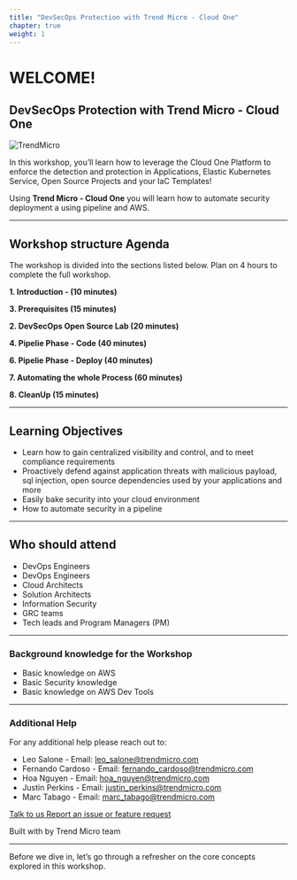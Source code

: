```yaml
---
title: "DevSecOps Protection with Trend Micro - Cloud One"
chapter: true
weight: 1
---
```


# WELCOME!

## DevSecOps Protection with Trend Micro - Cloud One
![TrendMicro](/images/logo.png)

In this workshop, you’ll learn how to leverage the Cloud One Platform to enforce the detection and protection in Applications, Elastic Kubernetes Service, Open Source Projects and your IaC Templates!

Using **Trend Micro - Cloud One** you will learn how to automate security deployment a using pipeline and AWS.

--------

## Workshop structure Agenda 

The workshop is divided into the sections listed below. Plan on 4 hours to complete the full workshop.


<span style="color: #4e3eb1;"><i class='fas fa-check fa-xs'></i></span> <b> 1. Introduction - (10 minutes)</b> 

<span style="color: #4e3eb1;"><i class='fas fa-check fa-xs'></i></span> <b> 3. Prerequisites (15 minutes)</b>

<span style="color: #4e3eb1;"><i class='fas fa-check fa-xs'></i></span> <b> 2. DevSecOps Open Source Lab (20 minutes)</b> 

<span style="color: #4e3eb1;"><i class='fas fa-check fa-xs'></i></span> <b> 4. Pipelie Phase - Code (40 minutes)</b>

<span style="color: #4e3eb1;"><i class='fas fa-check fa-xs'></i></span> <b> 6. Pipelie Phase - Deploy (40 minutes)</b>

<span style="color: #4e3eb1;"><i class='fas fa-check fa-xs'></i></span> <b> 7. Automating the whole Process (60 minutes)</b>

<span style="color: #4e3eb1;"><i class='fas fa-check fa-xs'></i></span> <b> 8. CleanUp (15 minutes)</b>

--------

## Learning Objectives
- Learn how to gain centralized visibility and control, and to meet compliance requirements
- Proactively defend against application threats with malicious payload, sql injection, open source dependencies used by your applications and more
- Easily bake security into your cloud environment
- How to automate security in a pipeline

--------

## Who should attend
- DevOps Engineers
- DevOps Engineers
- Cloud Architects
- Solution Architects
- Information Security
- GRC teams
- Tech leads and Program Managers (PM)

--------

### **Background knowledge for the Workshop**
- Basic knowledge on AWS
- Basic Security knowledge
- Basic knowledge on AWS Dev Tools

--------

### **Additional Help**
For any additional help please reach out to: 

- Leo Salone - Email: leo_salone@trendmicro.com
- Fernando Cardoso - Email: [fernando_cardoso@trendmicro.com](mailto:fernando_cardoso@trendmicro.com")
- Hoa Nguyen - Email: [hoa_nguyen@trendmicro.com](mailto:hoa_nguyen@trendmicro.com)
- Justin Perkins - Email: [justin_perkins@trendmicro.com](mailto:justin_perkins@trendmicro.com)
- Marc Tabago - Email: [marc_tabago@trendmicro.com](mailto:marc_tabago@trendmicro.com) 

<p>
<a  href="mailto:leo_salone@trendmicro.com;fernando_cardoso@trendmicro.com;hoa_nguyen@trendmicro.com;justin_perkins@trendmicro.com;marc_tabago@trendmicro.com?subject=DevSecOps Protection with Trend Micro - Cloud One"  target="_blank" rel="noopener noreferrer"  class="btn btn-default">  
  Talk to us
  <i class="fas fa-paper-plane"></i>
</a>

<a  href="https://github.com/aws-samples/aws-modernization-with-trend-micro/issues/new" target="_blank" rel="noopener noreferrer"  class="btn btn-default">  
  <i class="fas fa-bug"></i>
  Report an issue or feature request
</a>
</p>
</li>
</ul>
<p>Built with <i class="far fa-heart" style="color: red;"></i> by Trend Micro team</p>

--------

Before we dive in, let’s go through a refresher on the core concepts explored in this workshop.
